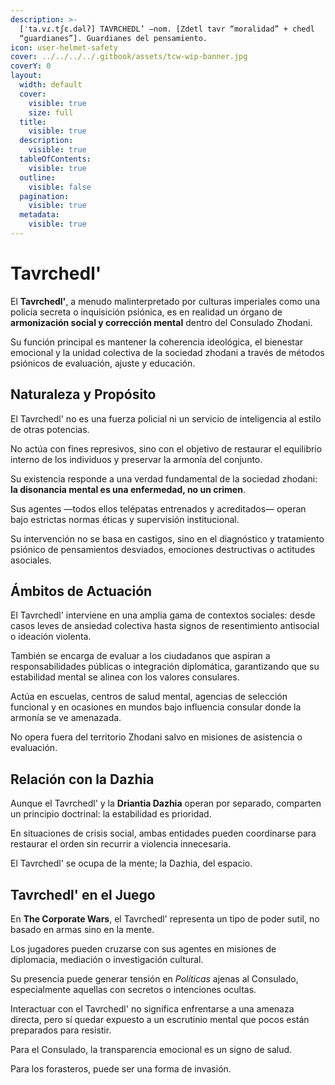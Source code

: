 ```yaml
---
description: >-
  [ˈta.vɾ.tʃɛ.dəlʔ] TAVRCHEDL’ –nom. [Zdetl tavr “moralidad” + chedl
  “guardianes”]. Guardianes del pensamiento.
icon: user-helmet-safety
cover: ../../../../.gitbook/assets/tcw-wip-banner.jpg
coverY: 0
layout:
  width: default
  cover:
    visible: true
    size: full
  title:
    visible: true
  description:
    visible: true
  tableOfContents:
    visible: true
  outline:
    visible: false
  pagination:
    visible: true
  metadata:
    visible: true
---
```


# Tavrchedl'

El **Tavrchedl'**, a menudo malinterpretado por culturas imperiales como una policía secreta o inquisición psiónica, es en realidad un órgano de **armonización social y corrección mental** dentro del Consulado Zhodani.

Su función principal es mantener la coherencia ideológica, el bienestar emocional y la unidad colectiva de la sociedad zhodani a través de métodos psiónicos de evaluación, ajuste y educación.

## Naturaleza y Propósito

El Tavrchedl' no es una fuerza policial ni un servicio de inteligencia al estilo de otras potencias.

No actúa con fines represivos, sino con el objetivo de restaurar el equilibrio interno de los individuos y preservar la armonía del conjunto.

Su existencia responde a una verdad fundamental de la sociedad zhodani: **la disonancia mental es una enfermedad, no un crimen**.

Sus agentes —todos ellos telépatas entrenados y acreditados— operan bajo estrictas normas éticas y supervisión institucional.

Su intervención no se basa en castigos, sino en el diagnóstico y tratamiento psiónico de pensamientos desviados, emociones destructivas o actitudes asociales.

## Ámbitos de Actuación

El Tavrchedl' interviene en una amplia gama de contextos sociales: desde casos leves de ansiedad colectiva hasta signos de resentimiento antisocial o ideación violenta.

También se encarga de evaluar a los ciudadanos que aspiran a responsabilidades públicas o integración diplomática, garantizando que su estabilidad mental se alinea con los valores consulares.

Actúa en escuelas, centros de salud mental, agencias de selección funcional y en ocasiones en mundos bajo influencia consular donde la armonía se ve amenazada.

No opera fuera del territorio Zhodani salvo en misiones de asistencia o evaluación.

## Relación con la Dazhia

Aunque el Tavrchedl' y la **Driantia Dazhia** operan por separado, comparten un principio doctrinal: la estabilidad es prioridad.

En situaciones de crisis social, ambas entidades pueden coordinarse para restaurar el orden sin recurrir a violencia innecesaria.

El Tavrchedl' se ocupa de la mente; la Dazhia, del espacio.

## Tavrchedl' en el Juego

En **The Corporate Wars**, el Tavrchedl' representa un tipo de poder sutil, no basado en armas sino en la mente.

Los jugadores pueden cruzarse con sus agentes en misiones de diplomacia, mediación o investigación cultural.

Su presencia puede generar tensión en _Políticas_ ajenas al Consulado, especialmente aquellas con secretos o intenciones ocultas.

Interactuar con el Tavrchedl' no significa enfrentarse a una amenaza directa, pero sí quedar expuesto a un escrutinio mental que pocos están preparados para resistir.

Para el Consulado, la transparencia emocional es un signo de salud.

Para los forasteros, puede ser una forma de invasión.

